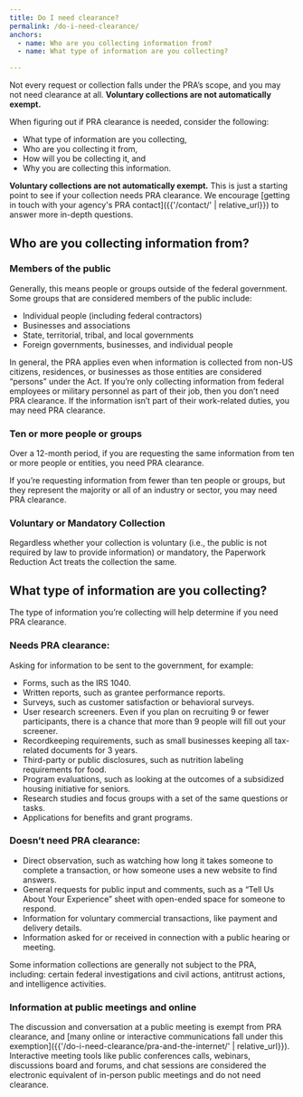 ```yaml
---
title: Do I need clearance?
permalink: /do-i-need-clearance/
anchors:
  - name: Who are you collecting information from?
  - name: What type of information are you collecting?

---
```


Not every request or collection falls under the PRA’s scope, and you may not need clearance at all. **Voluntary collections are not automatically exempt.**

When figuring out if PRA clearance is needed, consider the following:

- What type of information are you collecting,
- Who are you collecting it from,
- How will you be collecting it, and
- Why you are collecting this information.

**Voluntary collections are not automatically exempt.** This is just a starting point to see if your collection needs PRA clearance. We encourage [getting in touch with your agency's PRA contact]({{'/contact/' | relative_url}}) to answer more in-depth questions.

## Who are you collecting information from?

### Members of the public

Generally, this means people or groups outside of the federal government. Some groups that are considered members of the public include:

- Individual people (including federal contractors)
- Businesses and associations
- State, territorial, tribal, and local governments
- Foreign governments, businesses, and individual people

In general, the PRA applies even when information is collected from non-US citizens, residences, or businesses as those entities are considered “persons” under the Act. If you’re only collecting information from federal employees or military personnel as part of their job, then you don’t need PRA clearance. If the information isn’t part of their work-related duties, you may need PRA clearance.

### Ten or more people or groups

Over a 12-month period, if you are requesting the same information from ten or more people or entities, you need PRA clearance.

If you’re requesting information from fewer than ten people or groups, but they represent the majority or all of an industry or sector, you may need PRA clearance.

### Voluntary or Mandatory Collection

Regardless whether your collection is voluntary (i.e., the public is not required by law to provide information) or mandatory, the Paperwork Reduction Act treats the collection the same.

## What type of information are you collecting?

The type of information you’re collecting will help determine if you need PRA clearance.

### Needs PRA clearance:

Asking for information to be sent to the government, for example:

- Forms, such as the IRS 1040.
- Written reports, such as grantee performance reports.
- Surveys, such as customer satisfaction or behavioral surveys.
- User research screeners. Even if you plan on recruiting 9 or fewer participants, there is a chance that more than 9 people will fill out your screener.
- Recordkeeping requirements, such as small businesses keeping all tax-related documents for 3 years.
- Third-party or public disclosures, such as nutrition labeling requirements for food.
- Program evaluations, such as looking at the outcomes of a subsidized housing initiative for seniors.
- Research studies and focus groups with a set of the same questions or tasks.
- Applications for benefits and grant programs.

### Doesn’t need PRA clearance:

- Direct observation, such as watching how long it takes someone to complete a transaction, or how someone uses a new website to find answers.
- General requests for public input and comments, such as a “Tell Us About Your Experience” sheet with open-ended space for someone to respond.
- Information for voluntary commercial transactions, like payment and delivery details.
- Information asked for or received in connection with a public hearing or meeting.

Some information collections are generally not subject to the PRA, including: certain federal investigations and civil actions, antitrust actions, and intelligence activities.

### Information at public meetings and online

The discussion and conversation at a public meeting is exempt from PRA clearance, and [many online or interactive communications fall under this exemption]({{'/do-i-need-clearance/pra-and-the-internet/' | relative_url}}). Interactive meeting tools like public conferences calls, webinars, discussions board and forums, and chat sessions are considered the electronic equivalent of in-person public meetings and do not need clearance.
